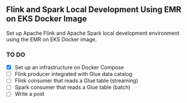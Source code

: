 ## Flink and Spark Local Development Using EMR on EKS Docker Image

Set up Apache Flink and Apache Spark local development environment using the EMR on EKS Docker image.

### TO DO

- [x] Set up an infrastructure on Docker Compose
- [ ] Flink producer integrated with Glue data catalog
- [ ] Flink consumer that reads a Glue table (streaming)
- [ ] Spark consumer that reads a Glue table (batch)
- [ ] Write a post
